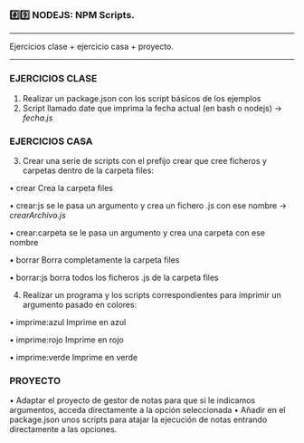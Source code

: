 ### #️⃣9️⃣ NODEJS: NPM Scripts.

---

Ejercicios clase + ejercicio casa + proyecto.


---


### EJERCICIOS CLASE
  1. Realizar un package.json con los script básicos de los ejemplos
  2. Script llamado date que imprima la fecha actual (en bash o nodejs) -> *fecha.js*
  
### EJERCICIOS CASA
  3. Crear una serie de scripts con el prefijo crear que cree ficheros y carpetas dentro de la carpeta
  files:
  
  • crear Crea la carpeta files
  
  • crear:js se le pasa un argumento y crea un fichero .js con ese nombre -> *crearArchivo.js*
  
  • crear:carpeta se le pasa un argumento y crea una carpeta con ese nombre
  
  • borrar Borra completamente la carpeta files
  
  • borrar:js borra todos los ficheros .js de la carpeta files
  
  4. Realizar un programa y los scripts correspondientes para imprimir un argumento pasado en
  colores:
  
  • imprime:azul Imprime en azul
  
  • imprime:rojo Imprime en rojo
  
  • imprime:verde Imprime en verde
  
### PROYECTO
  • Adaptar el proyecto de gestor de notas para que si le indicamos argumentos, acceda directamente
  a la opción seleccionada
  • Añadir en el package.json unos scripts para atajar la ejecución de notas entrando directamente
  a las opciones.
